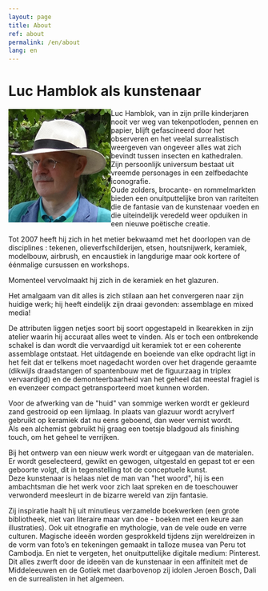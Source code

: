 ```yaml
---
layout: page
title: About
ref: about
permalink: /en/about
lang: en
---
```


# Luc Hamblok als kunstenaar

<img src="/assets/luc-hamblok.jpg" alt="Luc Hamblok" title="Luc Hamblok" align="left"> Luc Hamblok, van in zijn prille kinderjaren nooit ver weg van tekenpotloden, pennen en papier, blijft gefascineerd door het observeren en het veelal surrealistisch weergeven van ongeveer alles wat zich bevindt tussen insecten en kathedralen.  
Zijn persoonlijk universum bestaat uit vreemde personages in een zelfbedachte iconografie.  
Oude zolders, brocante- en rommelmarkten bieden een onuitputtelijke bron van rariteiten die de fantasie van de kunstenaar voeden en die uiteindelijk veredeld weer opduiken in een nieuwe poëtische creatie.

Tot 2007 heeft hij zich in het metier bekwaamd met het doorlopen van de disciplines : tekenen, olieverfschilderijen, etsen, houtsnijwerk, keramiek, modelbouw, airbrush, en encaustiek in langdurige maar ook kortere of éénmalige cursussen en workshops.

Momenteel vervolmaakt hij zich in de keramiek en het glazuren.

Het amalgaam van dit alles is zich stilaan aan het convergeren naar zijn huidige werk; hij heeft eindelijk zijn draai gevonden: assemblage en mixed media!

De attributen liggen netjes soort bij soort opgestapeld in Ikearekken in zijn atelier waarin hij accuraat alles weet te vinden. Als er toch een ontbrekende schakel is dan wordt die vervaardigd uit keramiek tot er een coherente assemblage ontstaat. Het uitdagende en boeiende van elke opdracht ligt in het feit dat er telkens moet nagedacht worden over het dragende geraamte (dikwijls draadstangen of spantenbouw met de figuurzaag in triplex vervaardigd) en de demonteerbaarheid van het geheel dat meestal fragiel is en evenzeer compact getransporteerd moet kunnen worden.

Voor de afwerking van de "huid" van sommige werken wordt er gekleurd zand gestrooid op een lijmlaag. In plaats van glazuur wordt acrylverf gebruikt op keramiek dat nu eens geboend, dan weer vernist wordt.  
Als een alchemist gebruikt hij graag een toetsje bladgoud als finishing touch, om het geheel te verrijken.

Bij het ontwerp van een nieuw werk wordt er uitgegaan van de materialen. Er wordt geselecteerd, gewikt en gewogen, uitgestald en gepast tot er een geboorte volgt, dit in tegenstelling tot de conceptuele kunst.  
Deze kunstenaar is helaas niet de man van "het woord", hij is een ambachtsman die het werk voor zich laat spreken en de toeschouwer verwonderd meesleurt in de bizarre wereld van zijn fantasie.

Zij inspiratie haalt hij uit minutieus verzamelde boekwerken (een grote bibliotheek, niet van literaire maar van doe - boeken met een keure aan illustraties). Ook uit etnografie en mythologie, van de vele oude en verre culturen. Magische ideeën worden gesprokkeld tijdens zijn wereldreizen in de vorm van foto’s en tekeningen gemaakt in talloze musea van Peru tot Cambodja. En niet te vergeten, het onuitputtelijke digitale medium: Pinterest.  
Dit alles zwerft door de ideeën van de kunstenaar in een affiniteit met de Middeleeuwen en de Gotiek met daarbovenop zij idolen Jeroen Bosch, Dali en de surrealisten in het algemeen.